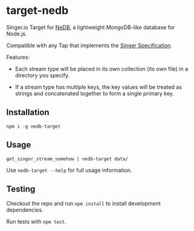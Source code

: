 # target-nedb

Singer.io Target for [NeDB](https://github.com/louischatriot/nedb), a lightweight MongoDB-like database for Node.js.

Compatible with any Tap that implements the [Singer Specification](https://github.com/singer-io/getting-started/blob/master/SPEC.md).

Features:

- Each stream type will be placed in its own collection (its own file) in a directory you specify.

- If a stream type has multiple keys, the key values will be treated as strings and concatenated together to form a single primary key.

## Installation

```shell
npm i -g nedb-target
```

## Usage

```shell
get_singer_stream_somehow | nedb-target data/
```

Use `nedb-target --help` for full usage information.

## Testing

Checkout the repo and run `npm install` to install development dependencies.

Run tests with `npm test`.
